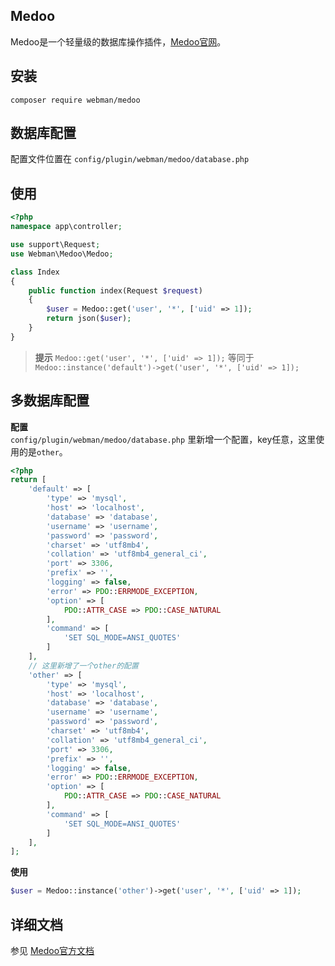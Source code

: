 ## Medoo

Medoo是一个轻量级的数据库操作插件，[Medoo官网](https://medoo.in/)。

## 安装
`composer require webman/medoo`

## 数据库配置
配置文件位置在 `config/plugin/webman/medoo/database.php`

## 使用
```php
<?php
namespace app\controller;

use support\Request;
use Webman\Medoo\Medoo;

class Index
{
    public function index(Request $request)
    {
        $user = Medoo::get('user', '*', ['uid' => 1]);
        return json($user);
    }
}
```

> **提示**
> `Medoo::get('user', '*', ['uid' => 1]);`
> 等同于
> `Medoo::instance('default')->get('user', '*', ['uid' => 1]);`

## 多数据库配置

**配置**  
`config/plugin/webman/medoo/database.php` 里新增一个配置，key任意，这里使用的是`other`。

```php
<?php
return [
    'default' => [
        'type' => 'mysql',
        'host' => 'localhost',
        'database' => 'database',
        'username' => 'username',
        'password' => 'password',
        'charset' => 'utf8mb4',
        'collation' => 'utf8mb4_general_ci',
        'port' => 3306,
        'prefix' => '',
        'logging' => false,
        'error' => PDO::ERRMODE_EXCEPTION,
        'option' => [
            PDO::ATTR_CASE => PDO::CASE_NATURAL
        ],
        'command' => [
            'SET SQL_MODE=ANSI_QUOTES'
        ]
    ],
    // 这里新增了一个other的配置
    'other' => [
        'type' => 'mysql',
        'host' => 'localhost',
        'database' => 'database',
        'username' => 'username',
        'password' => 'password',
        'charset' => 'utf8mb4',
        'collation' => 'utf8mb4_general_ci',
        'port' => 3306,
        'prefix' => '',
        'logging' => false,
        'error' => PDO::ERRMODE_EXCEPTION,
        'option' => [
            PDO::ATTR_CASE => PDO::CASE_NATURAL
        ],
        'command' => [
            'SET SQL_MODE=ANSI_QUOTES'
        ]
    ],
];
```

**使用**
```php
$user = Medoo::instance('other')->get('user', '*', ['uid' => 1]);
```

## 详细文档
参见 [Medoo官方文档](https://medoo.in/api/select)

